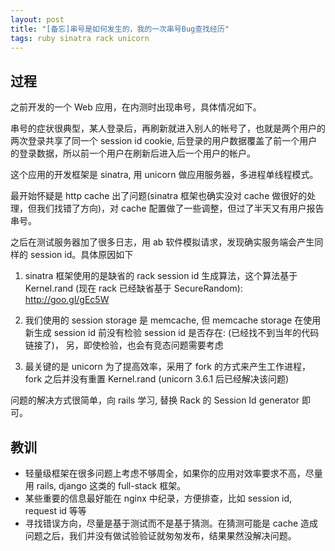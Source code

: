 ```yaml
---
layout: post
title: "[备忘]串号是如何发生的，我的一次串号Bug查找经历"
tags: ruby sinatra rack unicorn
---
```


## 过程

之前开发的一个 Web 应用，在内测时出现串号，具体情况如下。

串号的症状很典型，某人登录后，再刷新就进入别人的帐号了，也就是两个用户的两次登录共享了同一个 session id cookie, 后登录的用户数据覆盖了前一个用户的登录数据，所以前一个用户在刷新后进入后一个用户的帐户。

这个应用的开发框架是 sinatra, 用 unicorn 做应用服务器，多进程单线程模式。

最开始怀疑是 http cache 出了问题(sinatra 框架也确实没对 cache 做很好的处理，但我们找错了方向)，对 cache 配置做了一些调整，但过了半天又有用户报告串号。

之后在测试服务器加了很多日志，用 ab 软件模拟请求，发现确实服务端会产生同样的 session id。具体原因如下

1. sinatra 框架使用的是缺省的 rack session id 生成算法，这个算法基于 Kernel.rand (现在 rack 已经缺省基于 SecureRandom): http://goo.gl/gEc5W

2. 我们使用的 session storage 是 memcache, 但 memcache storage 在使用新生成 session id 前没有检验 session id 是否存在: (已经找不到当年的代码链接了)， 另，即使检验，也会有竞态问题需要考虑

3. 最关键的是 unicorn 为了提高效率，采用了 fork 的方式来产生工作进程，fork 之后并没有重置 Kernel.rand (unicorn 3.6.1 后已经解决该问题)

问题的解决方式很简单，向 rails 学习, 替换 Rack 的 Session Id generator 即可。

## 教训

* 轻量级框架在很多问题上考虑不够周全，如果你的应用对效率要求不高，尽量用 rails, django 这类的 full-stack 框架。
* 某些重要的信息最好能在 nginx 中纪录，方便排查，比如 session id, request id 等等
* 寻找错误方向，尽量是基于测试而不是基于猜测。在猜测可能是 cache 造成问题之后，我们并没有做试验验证就匆匆发布，结果果然没解决问题。
